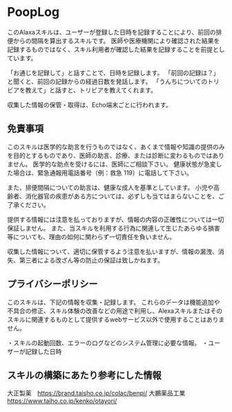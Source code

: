 # PoopLog
このAlaxaスキルは、ユーザーが登録した日時を記録することにより、前回の排便からの間隔を算出するスキルです。
医師や医療機関により確認された結果を記録するものではなく、スキル利用者が確認した結果を記録することを前提としています。

「お通じを記録して」と話すことで、日時を記録します。
「前回の記録は？」と聞くと、前回の記録からの経過日数を発話します。
「うんちについてのトリビアを教えて」と話すと、トリビアを教えてくれます。

収集した情報の保管・取得は、Echo端末ごとに行われます。

## 免責事項
このスキルは医学的な助言を行うものではなく、あくまで情報や知識の提供のみを目的とするものであり、医師の助言、診療、または診断に変わるものではありません。
医学的な助点を受けるには、医師にご相談下さい。
健康状態が急変した場合は、緊急通報用電話番号（例：救急 119）に電話して下さい。

また、排便間隔についての助言は、健康な成人を基準としています。
小児や高齢者、消化器官の疾患がある方については、必ずしも当てはまらないことを、ご了承ください。

提供する情報には注意を払っておりますが、情報の内容の正確性については一切保証しません。
また、当スキルを利用する行為に関連して生じたあらゆる損害等についても、理由の如何に関わらず一切責任を負いません。

収集した情報について、適切に保管するよう注意を払いますが、情報の漏洩、消失、第三者による改ざん等の防止の保証は致しかねます。

## プライバシーポリシー
このスキルは、下記の情報を収集・記録します。
これらのデータは機能追加や不具合の修正、スキル体験の改善などの用途で利用し、Alexaスキルまたはそのスキルに関連するものとして提供するwebサービス以外で使用することはありません。

・スキルの起動回数、エラーのログなどのシステム管理に必要な情報。
・ユーザーが記録した日時

## スキルの構築にあたり参考にした情報
大正製薬　https://brand.taisho.co.jp/colac/benpi/
大鵬薬品工業　https://www.taiho.co.jp/kenko/otayori/
